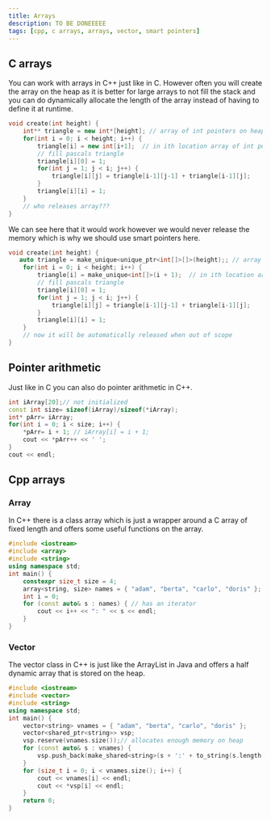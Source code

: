 ```yaml
---
title: Arrays
description: TO BE DONEEEEE
tags: [cpp, c arrays, arrays, vector, smart pointers]
---
```


## C arrays

You can work with arrays in C++ just like in C. However often you will create the array on the heap as it is better for large arrays to not fill the stack and you can do dynamically allocate the length of the array instead of having to define it at runtime.

```cpp
void create(int height) {
    int** triangle = new int*[height]; // array of int pointers on heap
    for(int i = 0; i < height; i++) {
        triangle[i] = new int[i+1];  // in ith location array of int pointers on heap
        // fill pascals triangle
        triangle[i][0] = 1;
        for(int j = 1; j < i; j++) {
            triangle[i][j] = triangle[i-1][j-1] + triangle[i-1][j];
        }
        triangle[i][i] = 1;
    }
    // who releases array???
}
```

We can see here that it would work however we would never release the memory which is why we should use smart pointers here.

```cpp
void create(int height) {
   auto triangle = make_unique<unique_ptr<int[]>[]>(height);; // array of int pointers on heap
    for(int i = 0; i < height; i++) {
        triangle[i] = make_unique<int[]>(i + 1);  // in ith location array of int pointers on heap
        // fill pascals triangle
        triangle[i][0] = 1;
        for(int j = 1; j < i; j++) {
            triangle[i][j] = triangle[i-1][j-1] + triangle[i-1][j];
        }
        triangle[i][i] = 1;
    }
    // now it will be automatically released when out of scope
}
```

## Pointer arithmetic

Just like in C you can also do pointer arithmetic in C++.

```cpp
int iArray[20];// not initialized
const int size= sizeof(iArray)/sizeof(*iArray);
int* pArr= iArray;
for(int i = 0; i < size; i++) {
    *pArr= i + 1; // iArray[i] = i + 1;
    cout << *pArr++ << ' ';
}
cout << endl;
```

## Cpp arrays

### Array

In C++ there is a class array which is just a wrapper around a C array of fixed length and offers some useful functions on the array.

```cpp
#include <iostream>
#include <array>
#include <string>
using namespace std;
int main() {
    constexpr size_t size = 4;
    array<string, size> names = { "adam", "berta", "carlo", "doris" };
    int i = 0;
    for (const auto& s : names) { // has an iterator
        cout << i++ << ": " << s << endl;
    }
}
```

### Vector

The vector class in C++ is just like the ArrayList in Java and offers a half dynamic array that is stored on the heap.

```cpp
#include <iostream>
#include <vector>
#include <string>
using namespace std;
int main() {
    vector<string> vnames = { "adam", "berta", "carlo", "doris" };
    vector<shared_ptr<string>> vsp;
    vsp.reserve(vnames.size());// allocates enough memory on heap
    for (const auto& s : vnames) {
        vsp.push_back(make_shared<string>(s + ':' + to_string(s.length())));
    }
    for (size_t i = 0; i < vnames.size(); i++) {
        cout << vnames[i] << endl;
        cout << *vsp[i] << endl;
    }
    return 0;
}
```
